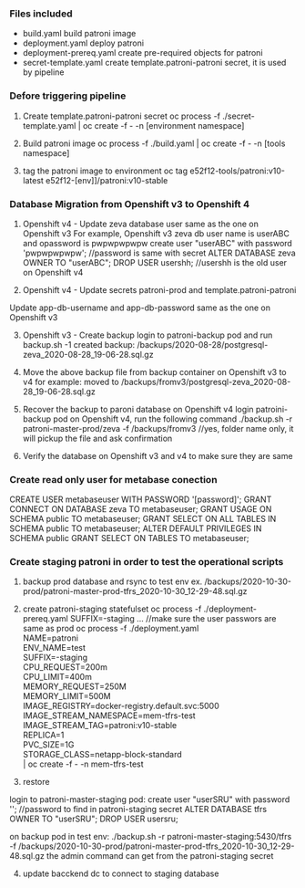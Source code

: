 ### Files included

* build.yaml build patroni image
* deployment.yaml deploy patroni 
* deployment-prereq.yaml create pre-required objects for patroni
* secret-template.yaml create template.patroni-patroni secret, it is used by pipeline

### Defore triggering pipeline

1. Create template.patroni-patroni secret
oc process -f ./secret-template.yaml | oc create -f - -n [environment namespace]

2. Build patroni image
oc process -f ./build.yaml | oc create -f - -n [tools namespace]

3. tag the patroni image to environment
oc tag e52f12-tools/patroni:v10-latest e52f12-[env]]/patroni:v10-stable

### Database Migration from Openshift v3 to Openshift 4

1. Openshift v4 - Update zeva database user same as the one on Openshift v3
    For example, Openshift v3 zeva db user name is userABC and opassword is pwpwpwpwpw
	create user "userABC" with password 'pwpwpwpwpw'; //password is same with secret
	ALTER DATABASE zeva OWNER TO "userABC";
	DROP USER usershh;   //usershh is the old user on Openshift v4

2. Openshift v4 - Update secrets patroni-prod and template.patroni-patroni

Update app-db-username and app-db-password same as the one on Openshift v3

3. Openshift v3 - Create backup
login to patroni-backup pod and run backup.sh -1
	  created backup:  /backups/2020-08-28/postgresql-zeva_2020-08-28_19-06-28.sql.gz

4. Move the above backup file from backup container on Openshift v3 to v4
	  for example: moved to /backups/fromv3/postgresql-zeva_2020-08-28_19-06-28.sql.gz

5. Recover the backup to paroni database on Openshift v4
login patroini-backup pod on Openshift v4, run the following command
./backup.sh -r patroni-master-prod/zeva -f /backups/fromv3   //yes, folder name only, it will pickup the file and ask confirmation

6. Verify the database on Openshift v3 and v4 to make sure they are same

### Create read only user for metabase conection
CREATE USER metabaseuser WITH PASSWORD '[password]';
GRANT CONNECT ON DATABASE zeva TO metabaseuser;
GRANT USAGE ON SCHEMA public TO metabaseuser;
GRANT SELECT ON ALL TABLES IN SCHEMA public TO metabaseuser;
ALTER DEFAULT PRIVILEGES IN SCHEMA public GRANT SELECT ON TABLES TO metabaseuser;

### Create staging patroni in order to test the operational scripts

1. backup prod database and rsync to test env ex. /backups/2020-10-30-prod/patroni-master-prod-tfrs_2020-10-30_12-29-48.sql.gz

2. create patroni-staging statefulset
	oc process -f ./deployment-prereq.yaml SUFFIX=-staging ... //make sure the user passwors are same as prod
	oc process -f ./deployment.yaml \
	NAME=patroni \
	ENV_NAME=test \
	SUFFIX=-staging \
	CPU_REQUEST=200m \
	CPU_LIMIT=400m \
	MEMORY_REQUEST=250M \
	MEMORY_LIMIT=500M \
	IMAGE_REGISTRY=docker-registry.default.svc:5000 \
	IMAGE_STREAM_NAMESPACE=mem-tfrs-test \
	IMAGE_STREAM_TAG=patroni:v10-stable \
	REPLICA=1 \
	PVC_SIZE=1G \
	STORAGE_CLASS=netapp-block-standard \
	| oc create -f - -n mem-tfrs-test

3. restore

login to patroni-master-staging pod:
    create user "userSRU" with password ''; //password to find in patroni-staging secret
    ALTER DATABASE tfrs OWNER TO "userSRU";
    DROP USER usersru; 
				
on backup pod in test env:
./backup.sh -r patroni-master-staging:5430/tfrs -f /backups/2020-10-30-prod/patroni-master-prod-tfrs_2020-10-30_12-29-48.sql.gz
the admin command can get from the patroni-staging secret

4. update bacckend dc to connect to staging database

